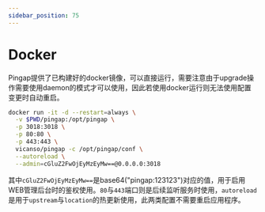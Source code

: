 ```yaml
---
sidebar_position: 75
---
```


# Docker


Pingap提供了已构建好的docker镜像，可以直接运行，需要注意由于upgrade操作需要使用daemon的模式才可以使用，因此若使用docker运行则无法使用配置变更时自动重启。

```bash
docker run -it -d --restart=always \
  -v $PWD/pingap:/opt/pingap \
  -p 3018:3018 \
  -p 80:80 \
  -p 443:443 \
  vicanso/pingap -c /opt/pingap/conf \
  --autoreload \
  --admin=cGluZ2FwOjEyMzEyMw==@0.0.0.0:3018
```

其中`cGluZ2FwOjEyMzEyMw==`是base64("pingap:123123")对应的值，用于启用WEB管理后台时的鉴权使用。`80`与`443`端口则是后续监听服务时使用，`autoreload`是用于`upstream`与`location`的热更新使用，此两类配置不需要重启应用程序。
